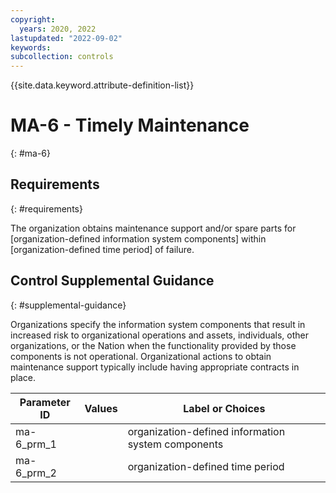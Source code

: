 ```yaml
---
copyright:
  years: 2020, 2022
lastupdated: "2022-09-02"
keywords: 
subcollection: controls
---
```



{{site.data.keyword.attribute-definition-list}}


# MA-6 - Timely Maintenance
{: #ma-6}

## Requirements
{: #requirements}

The organization obtains maintenance support and/or spare parts for [organization-defined information system components] within [organization-defined time period] of failure.

## Control Supplemental Guidance
{: #supplemental-guidance}

Organizations specify the information system components that result in increased risk to organizational operations and assets, individuals, other organizations, or the Nation when the functionality provided by those components is not operational. Organizational actions to obtain maintenance support typically include having appropriate contracts in place.

| Parameter ID | Values | Label or Choices |
|---|---|---|
| ma-6_prm_1 |  | organization-defined information system components |
| ma-6_prm_2 |  | organization-defined time period |

